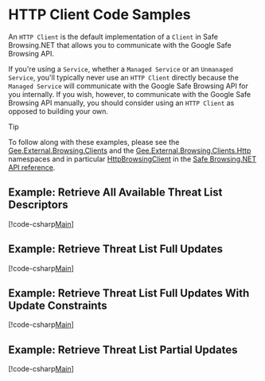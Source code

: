 # HTTP Client Code Samples

An `HTTP Client` is the default implementation of a `Client` in Safe Browsing.NET that allows you to communicate with
the Google Safe Browsing API.

If you're using a `Service`, whether a `Managed Service` or an `Unmanaged Service`, you'll typically never use an
`HTTP Client` directly because the `Managed Service` will communicate with the Google Safe Browsing API for you
internally. If you wish, however, to communicate with the Google Safe Browsing API manually, you should consider using
an `HTTP Client` as opposed to building your own.

> [!TIP]
> To follow along with these examples, please see the
> [Gee.External.Browsing.Clients](xref:Gee.External.Browsing.Clients) and the
> [Gee.External.Browsing.Clients.Http](xref:Gee.External.Browsing.Clients.Http) namespaces and in particular
> [HttpBrowsingClient](xref:Gee.External.Browsing.Clients.Http.HttpBrowsingClient) in the
> [Safe Browsing.NET API reference](xref:Gee.External.Browsing).

## Example: Retrieve All Available Threat List Descriptors

[!code-csharp[Main](http-client-code-sample-01.code)]

## Example: Retrieve Threat List Full Updates

[!code-csharp[Main](http-client-code-sample-02.code)]

## Example: Retrieve Threat List Full Updates With Update Constraints

[!code-csharp[Main](http-client-code-sample-03.code)]

## Example: Retrieve Threat List Partial Updates

[!code-csharp[Main](http-client-code-sample-04.code)]
